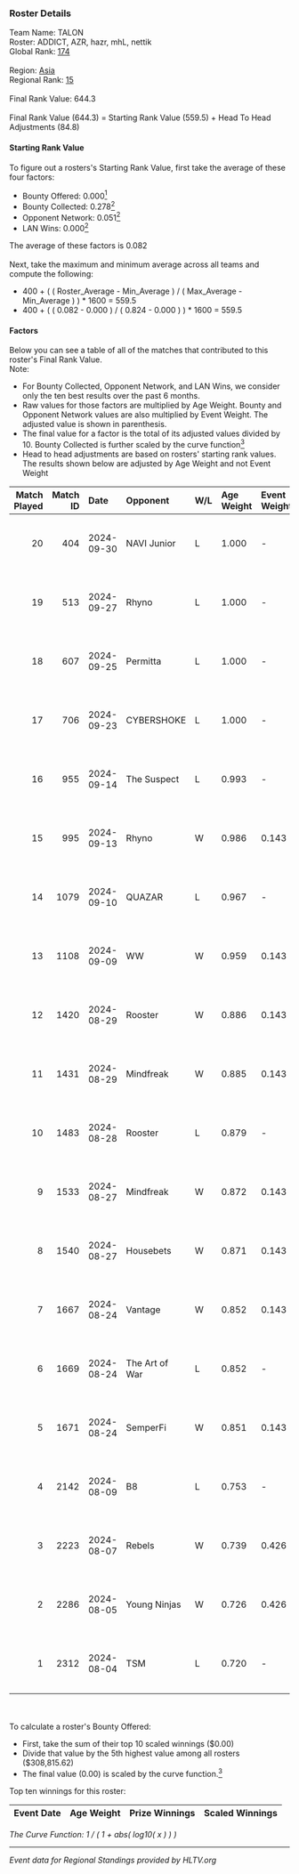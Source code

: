### Roster Details<br />
Team Name: TALON<br />
Roster: ADDICT, AZR, hazr, mhL, nettik<br />
Global Rank: [174](../../standings_global_2024_10_15.md)<br />
<br />
Region: [Asia]( ../../standings_asia_2024_10_15.md)<br />
Regional Rank: [15]( ../../standings_asia_2024_10_15.md)<br />
<br />
Final Rank Value:  644.3<br />
<br />
Final Rank Value (644.3) = Starting Rank Value (559.5) + Head To Head Adjustments (84.8)<br />

#### Starting Rank Value<br />
To figure out a rosters's Starting Rank Value, first take the average of these four factors:<br />
- Bounty Offered: 0.000[<sup>1</sup>](#table2)
- Bounty Collected: 0.278[<sup>2</sup>](#table1)
- Opponent Network: 0.051[<sup>2</sup>](#table1)
- LAN Wins: 0.000[<sup>2</sup>](#table1)

The average of these factors is 0.082<br />
<br />
Next, take the maximum and minimum average across all teams and compute the following:<br />
- 400 + ( ( Roster_Average - Min_Average ) / ( Max_Average - Min_Average ) ) * 1600 = 559.5
- 400 + ( ( 0.082 - 0.000 ) / ( 0.824 - 0.000 ) ) * 1600 = 559.5


#### Factors<br />
Below you can see a table of all of the matches that contributed to this roster's Final Rank Value.<br />
Note:<br />

- For Bounty Collected, Opponent Network, and LAN Wins, we consider only the ten best results over the past 6 months.
- Raw values for those factors are multiplied by Age Weight. Bounty and Opponent Network values are also multiplied by Event Weight. The adjusted value is shown in parenthesis.
- The final value for a factor is the total of its adjusted values divided by 10. Bounty Collected is further scaled by the curve function[<sup>3</sup>](#curveFunction)
- Head to head adjustments are based on rosters' starting rank values. The results shown below are adjusted by Age Weight and not Event Weight
<span id="table1"></span><br />


| Match Played | Match ID | Date       | Opponent       | W/L | Age Weight | Event Weight | Bounty Collected | Opponent Network | LAN Wins  | H2H Adj. | Roster                         |
| -: | -: | :- | :- | :- | :- | :- | :- | :- | :- | -: | :- |
|           20 |      404 | 2024-09-30 | NAVI Junior    | L   | 1.000      | -            | -                | -                | -         |    -3.74 | ADDICT, AZR, hazr, mhL, nettik |
|           19 |      513 | 2024-09-27 | Rhyno          | L   | 1.000      | -            | -                | -                | -         |    -8.67 | ADDICT, AZR, hazr, mhL, nettik |
|           18 |      607 | 2024-09-25 | Permitta       | L   | 1.000      | -            | -                | -                | -         |    -7.64 | ADDICT, AZR, hazr, mhL, nettik |
|           17 |      706 | 2024-09-23 | CYBERSHOKE     | L   | 1.000      | -            | -                | -                | -         |    -4.39 | ADDICT, AZR, hazr, mhL, nettik |
|           16 |      955 | 2024-09-14 | The Suspect    | L   | 0.993      | -            | -                | -                | -         |    -9.94 | ADDICT, AZR, hazr, mhL, nettik |
|           15 |      995 | 2024-09-13 | Rhyno          | W   | 0.986      | 0.143        | 0.041 (0.006)    | 0.481 (0.068)    | 0 (0.000) |    22.53 | ADDICT, AZR, hazr, mhL, nettik |
|           14 |     1079 | 2024-09-10 | QUAZAR         | L   | 0.967      | -            | -                | -                | -         |   -18.37 | ADDICT, AZR, hazr, mhL, nettik |
|           13 |     1108 | 2024-09-09 | WW             | W   | 0.959      | 0.143        | 0.000 (0.000)    | 0.202 (0.028)    | 0 (0.000) |     9.94 | ADDICT, AZR, hazr, mhL, nettik |
|           12 |     1420 | 2024-08-29 | Rooster        | W   | 0.886      | 0.143        | 0.023 (0.003)    | 0.290 (0.037)    | 0 (0.000) |    18.50 | ADDICT, AZR, hazr, mhL, nettik |
|           11 |     1431 | 2024-08-29 | Mindfreak      | W   | 0.885      | 0.143        | 0.002 (0.000)    | 0.245 (0.031)    | 0 (0.000) |    16.78 | ADDICT, AZR, hazr, mhL, nettik |
|           10 |     1483 | 2024-08-28 | Rooster        | L   | 0.879      | -            | -                | -                | -         |    -8.53 | ADDICT, AZR, hazr, mhL, nettik |
|            9 |     1533 | 2024-08-27 | Mindfreak      | W   | 0.872      | 0.143        | 0.002 (0.000)    | 0.245 (0.031)    | 0 (0.000) |    17.06 | ADDICT, AZR, hazr, mhL, nettik |
|            8 |     1540 | 2024-08-27 | Housebets      | W   | 0.871      | 0.143        | 0.001 (0.000)    | 0.156 (0.019)    | 0 (0.000) |    15.71 | ADDICT, AZR, hazr, mhL, nettik |
|            7 |     1667 | 2024-08-24 | Vantage        | W   | 0.852      | 0.143        | 0.000 (0.000)    | 0.116 (0.014)    | 0 (0.000) |    11.41 | ADDICT, AZR, hazr, mhL, nettik |
|            6 |     1669 | 2024-08-24 | The Art of War | L   | 0.852      | -            | -                | -                | -         |    -9.94 | ADDICT, AZR, hazr, mhL, nettik |
|            5 |     1671 | 2024-08-24 | SemperFi       | W   | 0.851      | 0.143        | 0.000 (0.000)    | 0.101 (0.012)    | 0 (0.000) |     9.40 | ADDICT, AZR, hazr, mhL, nettik |
|            4 |     2142 | 2024-08-09 | B8             | L   | 0.753      | -            | -                | -                | -         |    -1.53 | ADDICT, AZR, hazr, mhL, nettik |
|            3 |     2223 | 2024-08-07 | Rebels         | W   | 0.739      | 0.426        | 0.046 (0.014)    | 0.542 (0.171)    | 0 (0.000) |    20.59 | ADDICT, AZR, hazr, mhL, nettik |
|            2 |     2286 | 2024-08-05 | Young Ninjas   | W   | 0.726      | 0.426        | 0.005 (0.002)    | 0.310 (0.096)    | 0 (0.000) |    17.77 | ADDICT, AZR, hazr, mhL, nettik |
|            1 |     2312 | 2024-08-04 | TSM            | L   | 0.720      | -            | -                | -                | -         |    -2.12 | ADDICT, AZR, hazr, mhL, nettik |

<br />
<span id="table2"></span><br />
To calculate a roster's Bounty Offered:<br />

- First, take the sum of their top 10 scaled winnings ($0.00)
- Divide that value by the 5th highest value among all rosters ($308,815.62)
- The final value (0.00) is scaled by the curve function.[<sup>3</sup>](#curveFunction)

Top ten winnings for this roster:<br />

| Event Date | Age Weight | Prize Winnings | Scaled Winnings |
| :- | -: | :- | :- |


<span id="curveFunction"></span>_The Curve Function: 1 / ( 1 + abs( log10( x ) ) )_<br />

---
_Event data for Regional Standings provided by HLTV.org_<br />
